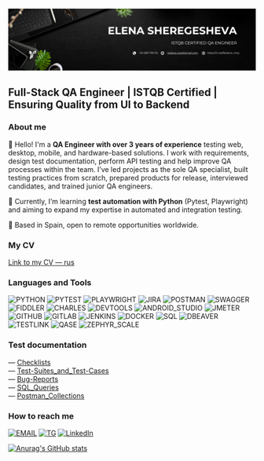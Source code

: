 [![Header](https://github.com/redana-ursa-qa/redana-ursa-qa/blob/main/assets/White%20and%20Black%20Simple%20Marketing%20LinkedIn%20Banner-2.png)](https://www.linkedin.com/in/redana-ursa-qa/)

## Full-Stack QA Engineer | ISTQB Certified | Ensuring Quality from UI to Backend

### About me

👋 Hello! I'm a **QA Engineer with over 3 years of experience** testing web, desktop, mobile, and hardware-based solutions. 
I work with requirements, design test documentation, perform API testing and help improve QA processes within the team.
I’ve led projects as the sole QA specialist, built testing practices from scratch, prepared products for release, interviewed candidates, and trained junior QA engineers.

🌱 Currently, I’m learning **test automation with Python** (Pytest, Playwright) and aiming to expand my expertise in automated and integration testing. 

📍 Based in Spain, open to remote opportunities worldwide.

### My CV
[Link to my CV — rus](https://drive.google.com/file/d/1xAyk4qe06r6o5v3fpqkjgN3Jlt3vuiNC/view?usp=sharing)
<!-- [Link to my CV — eng](https://) -->
<!-- [Link to my CV — spa](https://) -->

### Languages and Tools
![PYTHON](https://img.shields.io/badge/Python-090909?style=for-the-badge&logo=python)
![PYTEST](https://img.shields.io/badge/Pytest-090909?style=for-the-badge&logo=pytest)
![PLAYWRIGHT](https://img.shields.io/badge/Playwright-090909?style=for-the-badge&logo=playwright)
![JIRA](https://img.shields.io/badge/JIRA-090909?style=for-the-badge&logo=jira&logoColor=0055cc)
![POSTMAN](https://img.shields.io/badge/Postman-090909?style=for-the-badge&logo=postman&logoColor=ef4e14)
![SWAGGER](https://img.shields.io/badge/Swagger-090909?style=for-the-badge&logo=swagger&logoColor=38B832)
![FIDDLER](https://img.shields.io/badge/Fiddler-090909?style=for-the-badge&logo=fiddler)
![CHARLES](https://img.shields.io/badge/Charles-090909?style=for-the-badge&logo=charles&logoColor=eef0ff)
![DEVTOOLS](https://img.shields.io/badge/Devtools-090909?style=for-the-badge&logo=googlechrome)
![ANDROID_STUDIO](https://img.shields.io/badge/Android_Studio-090909?style=for-the-badge&logo=androidstudio)
![JMETER](https://img.shields.io/badge/JMeter-090909?style=for-the-badge&logo=apache&logoColor=b2204f)
![GITHUB](https://img.shields.io/badge/Github-090909?style=for-the-badge&logo=github&logoColor=ebebe8)
![GITLAB](https://img.shields.io/badge/Gitlab-090909?style=for-the-badge&logo=gitlab&logoColor)
![JENKINS](https://img.shields.io/badge/Jenkins-090909?style=for-the-badge&logo=jenkins&logoColor=d33833)
![DOCKER](https://img.shields.io/badge/Docker-090909?style=for-the-badge&logo=docker)
![SQL](https://img.shields.io/badge/sql-090909?style=for-the-badge&logo=postgresql)
![DBEAVER](https://img.shields.io/badge/Dbeaver-090909?style=for-the-badge&logo=dbeaver&logoColor=897263)
![TESTLINK](https://img.shields.io/badge/TestLink-090909?style=for-the-badge&logo=testlink)
![QASE](https://img.shields.io/badge/Qase-090909?style=for-the-badge&logo=qase)
![ZEPHYR_SCALE](https://img.shields.io/badge/Zephyr_Scale-090909?style=for-the-badge&logo=zephyr)

### Test documentation
— [Checklists]()  
— [Test-Suites_and_Test-Cases]()  
— [Bug-Reports](https://github.com/redana-ursa-qa/bug-reports#)  
— [SQL_Queries](https://github.com/redana-ursa-qa/SQL_Queries)  
— [Postman_Collections]()  
<!-- (https://github.com/redana.ursa-qa/check-list /bug-report /test-case /SQL etc.
добавить отдельные репозитории под каждый раздел. Посмотреть примеры репов можно на artichokeee (https://github.com/artichokeee/artichokeee)) -->

### How to reach me
[![EMAIL](https://img.shields.io/badge/redana.ursa@gmail.com-090909?style=for-the-badge&logo=gmail)](mailto:redana.ursa@gmail.com)
[![TG](https://img.shields.io/badge/Telegram-090909?style=for-the-badge&logo=telegram)](https://t.me/Redana_Ursa)
[![LinkedIn](https://img.shields.io/badge/-LinkedIn-090909?style=for-the-badge&logo=linkedin&logoColor=007BB6)](https://www.linkedin.com/in/redana-ursa-qa/)


[![Anurag's GitHub stats](https://github-readme-stats.vercel.app/api?username=redana-ursa-qa&show_icons=true&theme=merko&count_private=true)](https://github.com/anuraghazra/github-readme-stats)
